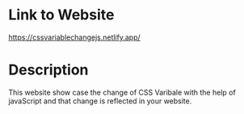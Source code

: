 # Link to Website

https://cssvariablechangejs.netlify.app/

# Description

This website show case the change of CSS Varibale with the help of javaScript and that change is reflected in your website.